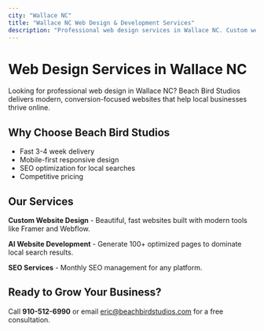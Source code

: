 ```yaml
---
city: "Wallace NC"
title: "Wallace NC Web Design & Development Services"
description: "Professional web design services in Wallace NC. Custom websites, AI development, and SEO services for local businesses."
---
```


# Web Design Services in Wallace NC

Looking for professional web design in Wallace NC? Beach Bird Studios delivers modern, conversion-focused websites that help local businesses thrive online.

## Why Choose Beach Bird Studios

- Fast 3-4 week delivery
- Mobile-first responsive design
- SEO optimization for local searches
- Competitive pricing

## Our Services

**Custom Website Design** - Beautiful, fast websites built with modern tools like Framer and Webflow.

**AI Website Development** - Generate 100+ optimized pages to dominate local search results.

**SEO Services** - Monthly SEO management for any platform.

## Ready to Grow Your Business?

Call **910-512-6990** or email eric@beachbirdstudios.com for a free consultation.